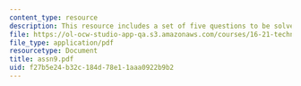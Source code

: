 ```yaml
---
content_type: resource
description: This resource includes a set of five questions to be solved by the students.
file: https://ol-ocw-studio-app-qa.s3.amazonaws.com/courses/16-21-techniques-for-structural-analysis-and-design-spring-2005/f27b5e24b32c184d78e11aaa0922b9b2_assn9.pdf
file_type: application/pdf
resourcetype: Document
title: assn9.pdf
uid: f27b5e24-b32c-184d-78e1-1aaa0922b9b2
---
```


